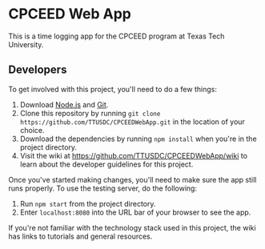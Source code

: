 # CPCEED Web App
This is a time logging app for the CPCEED program at Texas Tech University.

## Developers
To get involved with this project, you'll need to do a few things:

1. Download [Node.js](https://nodejs.org/) and [Git](https://git-scm.com/).
2. Clone this repository by running `git clone https://github.com/TTUSDC/CPCEEDWebApp.git` in the location of your choice.
3. Download the dependencies by running `npm install` when you're in the project directory.
4. Visit the wiki at https://github.com/TTUSDC/CPCEEDWebApp/wiki to learn about the developer guidelines for this project.

Once you've started making changes, you'll need to make sure the app still runs properly.
To use the testing server, do the following:

1. Run `npm start` from the project directory.
2. Enter `localhost:8080` into the URL bar of your browser to see the app.

If you're not familiar with the technology stack used in this project, the wiki has links to tutorials and general resources.
